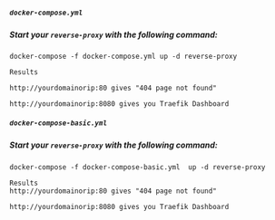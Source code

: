 ##### `docker-compose.yml`
##### Start your `reverse-proxy` with the following command:
```
docker-compose -f docker-compose.yml up -d reverse-proxy
```

```
Results

http://yourdomainorip:80 gives "404 page not found"

http://yourdomainorip:8080 gives you Traefik Dashboard
```


##### `docker-compose-basic.yml`
##### Start your `reverse-proxy` with the following command:
```
docker-compose -f docker-compose-basic.yml  up -d reverse-proxy
```
```
Results
http://yourdomainorip:80 gives "404 page not found"

http://yourdomainorip:8080 gives you Traefik Dashboard
```
